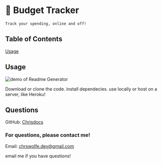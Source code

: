 # 📘 Budget Tracker
    Track your spending, online and off!

  
  ## Table of Contents
  [Usage](#usage)

  
  
  
  ## Usage
  ![demo of Readme Generator](./assets/demo.gif)

  Download or clone the code. install dependecies.  use locally or host on a server, like Heroku!
    
  
  
  
  
  
  ## Questions
  GitHub: [Chrisdocs](http://github.com/Chrisdocs)
    
  
  ### For questions, please contact me!
  Email: chrswolfe.dev@gmail.com
    
  
  email me if you have questions!
    
  
